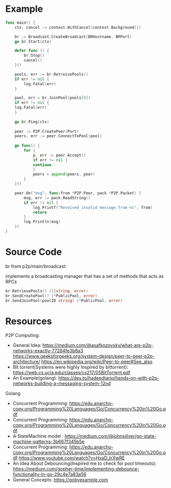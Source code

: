 # Example

```go
func main() {
	ctx, cancel := context.WithCancel(context.Background())

	br := Broadcast.CreateBroadcast(BRHostname, BRPort)
	go br.Start(ctx)

	defer func () {
		br.Stop()
		cancel()
	}()

	pools, err := br.RetreivePools()
	if err != nil {
		log.Fatal(err)
	}

	pool, err = br.JoinPool(pools[0])
	if err != nil {
	log.Fatal(err)
	}
	
	go br.Ping(ctx)
	
	peer := P2P.CreatePeer(Port)
	peers, err := peer.ConnectToPool(pool) 
	
	go func() {
		for {
		    p, err := peer.Accept()
		    if err != nil {
			continue
		    }
		    peers = append(peers, peer) 
		}
	}()

	peer.On("msg", func(from *P2P.Peer, pack *P2P.Packet) {
		msg, err := pack.ReadString()
		if err != nil {
			log.Printf("Received invalid message from %s", from)
			return
		}
		log.Println(msg)
	})
}
```

# Source Code

br from p2p/main/broadcast:

implements a broadcasting manager that has a set of methods that acts as RPCs
```go
br.RetrievePools() ([]string, error)
br.SendCreatePool() (*PublicPool, error)
br.SendJoinPool(poolID string) (*PublicPool, error)
```

# Resources

P2P Computing:

- General Idea: https://medium.com/@asafkozovsky/what-are-p2p-networks-exactly-77284fe3b8a3
  https://www.geeksforgeeks.org/system-design/peer-to-peer-p2p-architecture/
  https://en.wikipedia.org/wiki/Peer-to-peer#See_also
- Bit torrent(Systems were highly Inspired by bittorrent): https://web.cs.ucla.edu/classes/cs217/05BitTorrent.pdf
- An Example(golang): https://dev.to/hadeedtariq/hands-on-with-p2p-networks-building-a-messaging-system-12nd

Golang
- Concurrent Programming: https://edu.anarcho-copy.org/Programming%20Languages/Go/Concurrency%20in%20Go.pdf
- Concurrent Programming: https://edu.anarcho-copy.org/Programming%20Languages/Go/Concurrency%20in%20Go.pdf
- A StateMachine model : https://medium.com/@johnsiilver/go-state-machine-patterns-3b667f345b5e
- Concurrent Programming: https://edu.anarcho-copy.org/Programming%20Languages/Go/Concurrency%20in%20Go.pdf
  https://www.youtube.com/watch?v=HxaD_trXwRE
- An Idea About Debouncing(Inspired me to check for pool timeouts): https://medium.com/gopher-time/implementing-debounce-functionality-in-go-29c4e7a83a56
- General Concepts: https://gobyexample.com
